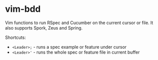 vim-bdd
=======

Vim functions to run RSpec and Cucumber on the current cursor or file. It also supports Spork, Zeus and Spring.

Shortcuts:

 - `<Leader>;` - runs a spec example or feature under cursor
 - `<Leader>'` - runs the whole spec or feature file in current buffer
